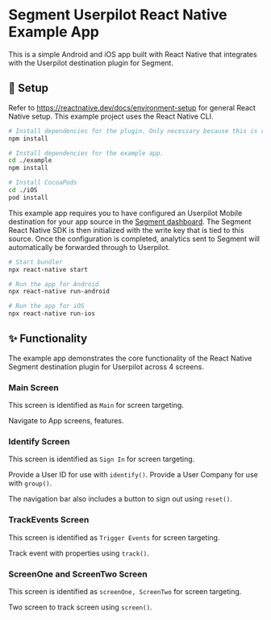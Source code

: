 # Segment Userpilot React Native Example App

This is a simple Android and iOS app built with React Native that integrates with the Userpilot destination plugin for Segment.

## 🚀 Setup

Refer to https://reactnative.dev/docs/environment-setup for general React Native setup. This example project uses the React Native CLI.

```sh
# Install dependencies for the plugin. Only necessary because this is referenced locally by the example app.
npm install

# Install dependencies for the example app.
cd ./example
npm install

# Install CocoaPods
cd ./iOS
pod install
```

This example app requires you to have configured an Userpilot Mobile destination for your app source in the [Segment dashboard](https://app.segment.com/). The Segment React Native SDK is then initialized with the write key that is tied to this source. Once the configuration is completed, analytics sent to Segment will automatically be forwarded through to Userpilot.

```sh
# Start bundler
npx react-native start

# Run the app for Android
npx react-native run-android

# Run the app for iOS
npx react-native run-ios
```

## ✨ Functionality

The example app demonstrates the core functionality of the React Native Segment destination plugin for Userpilot across 4 screens.

### Main Screen

This screen is identified as `Main` for screen targeting.

Navigate to App screens, features.


### Identify Screen

This screen is identified as `Sign In` for screen targeting.

Provide a User ID for use with `identify()`.
Provide a User Company for use with `group()`.

The navigation bar also includes a button to sign out using `reset()`.

### TrackEvents Screen

This screen is identified as `Trigger Events` for screen targeting.

Track event with properties using `track()`.

### ScreenOne and ScreenTwo Screen

This screen is identified as `screenOne, ScreenTwo` for screen targeting.

Two screen to track screen using `screen()`.
